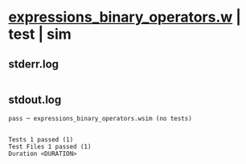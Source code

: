 # [expressions_binary_operators.w](../../../../../examples/tests/valid/expressions_binary_operators.w) | test | sim

## stderr.log
```log

```

## stdout.log
```log
pass ─ expressions_binary_operators.wsim (no tests)
 
 
Tests 1 passed (1)
Test Files 1 passed (1)
Duration <DURATION>
```

